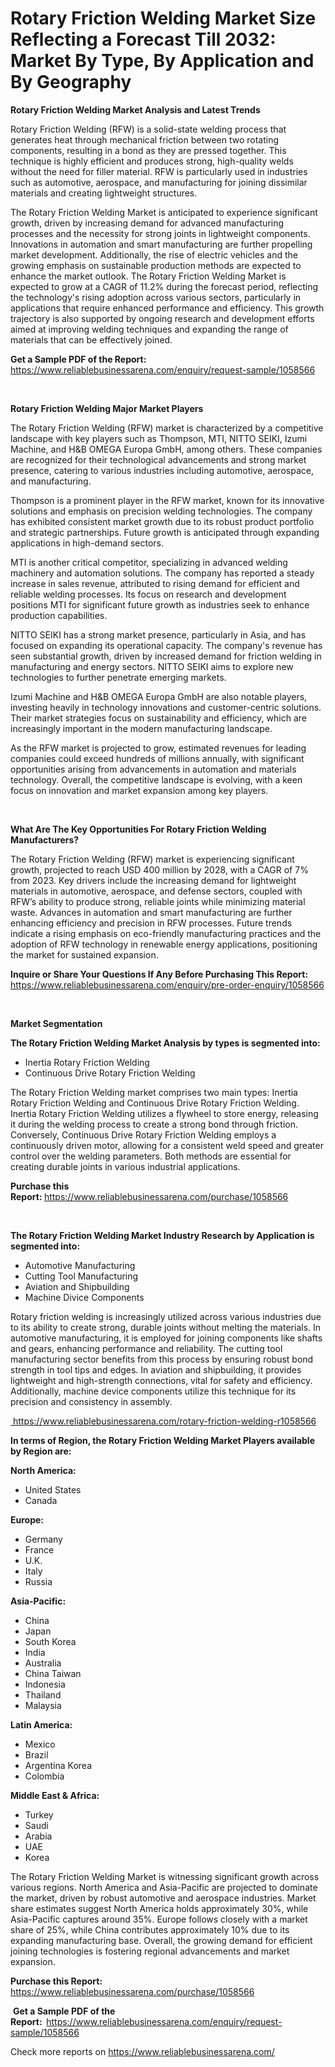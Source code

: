 <p><h1>Rotary Friction Welding Market Size Reflecting a Forecast Till 2032: Market By Type, By Application and By Geography</h1></p><p><strong>Rotary Friction Welding Market Analysis and Latest Trends</strong></p>
<p><p>Rotary Friction Welding (RFW) is a solid-state welding process that generates heat through mechanical friction between two rotating components, resulting in a bond as they are pressed together. This technique is highly efficient and produces strong, high-quality welds without the need for filler material. RFW is particularly used in industries such as automotive, aerospace, and manufacturing for joining dissimilar materials and creating lightweight structures.</p><p>The Rotary Friction Welding Market is anticipated to experience significant growth, driven by increasing demand for advanced manufacturing processes and the necessity for strong joints in lightweight components. Innovations in automation and smart manufacturing are further propelling market development. Additionally, the rise of electric vehicles and the growing emphasis on sustainable production methods are expected to enhance the market outlook. The Rotary Friction Welding Market is expected to grow at a CAGR of 11.2% during the forecast period, reflecting the technology's rising adoption across various sectors, particularly in applications that require enhanced performance and efficiency. This growth trajectory is also supported by ongoing research and development efforts aimed at improving welding techniques and expanding the range of materials that can be effectively joined.</p></p>
<p><strong>Get a Sample PDF of the Report:&nbsp;</strong> <a href="https://www.reliablebusinessarena.com/enquiry/request-sample/1058566?utm_campaign=2114&utm_medium=2&utm_source=Github&utm_content=ia&utm_term=21022025&utm_id=rotary-friction-welding">https://www.reliablebusinessarena.com/enquiry/request-sample/1058566</a></p>
<p>&nbsp;</p>
<p><strong>Rotary Friction Welding Major Market Players</strong></p>
<p><p>The Rotary Friction Welding (RFW) market is characterized by a competitive landscape with key players such as Thompson, MTI, NITTO SEIKI, Izumi Machine, and H&B OMEGA Europa GmbH, among others. These companies are recognized for their technological advancements and strong market presence, catering to various industries including automotive, aerospace, and manufacturing.</p><p>Thompson is a prominent player in the RFW market, known for its innovative solutions and emphasis on precision welding technologies. The company has exhibited consistent market growth due to its robust product portfolio and strategic partnerships. Future growth is anticipated through expanding applications in high-demand sectors.</p><p>MTI is another critical competitor, specializing in advanced welding machinery and automation solutions. The company has reported a steady increase in sales revenue, attributed to rising demand for efficient and reliable welding processes. Its focus on research and development positions MTI for significant future growth as industries seek to enhance production capabilities.</p><p>NITTO SEIKI has a strong market presence, particularly in Asia, and has focused on expanding its operational capacity. The company's revenue has seen substantial growth, driven by increased demand for friction welding in manufacturing and energy sectors. NITTO SEIKI aims to explore new technologies to further penetrate emerging markets.</p><p>Izumi Machine and H&B OMEGA Europa GmbH are also notable players, investing heavily in technology innovations and customer-centric solutions. Their market strategies focus on sustainability and efficiency, which are increasingly important in the modern manufacturing landscape.</p><p>As the RFW market is projected to grow, estimated revenues for leading companies could exceed hundreds of millions annually, with significant opportunities arising from advancements in automation and materials technology. Overall, the competitive landscape is evolving, with a keen focus on innovation and market expansion among key players.</p></p>
<p>&nbsp;</p>
<p><strong>What Are The Key Opportunities For Rotary Friction Welding Manufacturers?</strong></p>
<p><p>The Rotary Friction Welding (RFW) market is experiencing significant growth, projected to reach USD 400 million by 2028, with a CAGR of 7% from 2023. Key drivers include the increasing demand for lightweight materials in automotive, aerospace, and defense sectors, coupled with RFW’s ability to produce strong, reliable joints while minimizing material waste. Advances in automation and smart manufacturing are further enhancing efficiency and precision in RFW processes. Future trends indicate a rising emphasis on eco-friendly manufacturing practices and the adoption of RFW technology in renewable energy applications, positioning the market for sustained expansion.</p></p>
<p><strong>Inquire or Share Your Questions If Any Before Purchasing This Report:</strong> <a href="https://www.reliablebusinessarena.com/enquiry/pre-order-enquiry/1058566?utm_campaign=2114&utm_medium=2&utm_source=Github&utm_content=ia&utm_term=21022025&utm_id=rotary-friction-welding">https://www.reliablebusinessarena.com/enquiry/pre-order-enquiry/1058566</a></p>
<p>&nbsp;</p>
<p><strong>Market Segmentation</strong></p>
<p><strong>The Rotary Friction Welding Market Analysis by types is segmented into:</strong></p>
<p><ul><li>Inertia Rotary Friction Welding</li><li>Continuous Drive Rotary Friction Welding</li></ul></p>
<p><p>The Rotary Friction Welding market comprises two main types: Inertia Rotary Friction Welding and Continuous Drive Rotary Friction Welding. Inertia Rotary Friction Welding utilizes a flywheel to store energy, releasing it during the welding process to create a strong bond through friction. Conversely, Continuous Drive Rotary Friction Welding employs a continuously driven motor, allowing for a consistent weld speed and greater control over the welding parameters. Both methods are essential for creating durable joints in various industrial applications.</p></p>
<p><strong>Purchase this Report:&nbsp;</strong><a href="https://www.reliablebusinessarena.com/purchase/1058566?utm_campaign=2114&utm_medium=2&utm_source=Github&utm_content=ia&utm_term=21022025&utm_id=rotary-friction-welding">https://www.reliablebusinessarena.com/purchase/1058566</a></p>
<p>&nbsp;</p>
<p><strong>The Rotary Friction Welding Market Industry Research by Application is segmented into:</strong></p>
<p><ul><li>Automotive Manufacturing</li><li>Cutting Tool Manufacturing</li><li>Aviation and Shipbuilding</li><li>Machine Divice Components</li></ul></p>
<p><p>Rotary friction welding is increasingly utilized across various industries due to its ability to create strong, durable joints without melting the materials. In automotive manufacturing, it is employed for joining components like shafts and gears, enhancing performance and reliability. The cutting tool manufacturing sector benefits from this process by ensuring robust bond strength in tool tips and edges. In aviation and shipbuilding, it provides lightweight and high-strength connections, vital for safety and efficiency. Additionally, machine device components utilize this technique for its precision and consistency in assembly.</p></p>
<p><a href="https://www.reliablebusinessarena.com/rotary-friction-welding-r1058566?utm_campaign=2114&utm_medium=2&utm_source=Github&utm_content=ia&utm_term=21022025&utm_id=rotary-friction-welding">&nbsp;https://www.reliablebusinessarena.com/rotary-friction-welding-r1058566</a></p>
<p><strong>In terms of Region, the Rotary Friction Welding Market Players available by Region are:</strong></p>
<p>
    <p> <strong> North America: </strong>
        <ul>
            <li>United States</li>
            <li>Canada</li>
        </ul>
        </p> 
    <p> <strong> Europe: </strong>
        <ul>
            <li>Germany</li>
            <li>France</li>
            <li>U.K.</li>
            <li>Italy</li>
            <li>Russia</li>
        </ul>
        </p> 
    <p> <strong> Asia-Pacific: </strong>
        <ul>
            <li>China</li>
            <li>Japan</li>
            <li>South Korea</li>
            <li>India</li>
            <li>Australia</li>
            <li>China Taiwan</li>
            <li>Indonesia</li>
            <li>Thailand</li>
            <li>Malaysia</li>
        </ul>
        </p> 
    <p> <strong> Latin America: </strong>
        <ul>
            <li>Mexico</li>
            <li>Brazil</li>
            <li>Argentina Korea</li>
            <li>Colombia</li>
        </ul>
        </p> 
    <p> <strong> Middle East & Africa: </strong>
        <ul>
            <li>Turkey</li>
            <li>Saudi</li>
            <li>Arabia</li>
            <li>UAE</li>
            <li>Korea</li>
        </ul>
    </p>
    </p>
<p><p>The Rotary Friction Welding Market is witnessing significant growth across various regions. North America and Asia-Pacific are projected to dominate the market, driven by robust automotive and aerospace industries. Market share estimates suggest North America holds approximately 30%, while Asia-Pacific captures around 35%. Europe follows closely with a market share of 25%, while China contributes approximately 10% due to its expanding manufacturing base. Overall, the growing demand for efficient joining technologies is fostering regional advancements and market expansion.</p></p>
<p><strong>Purchase this Report: </strong><a href="https://www.reliablebusinessarena.com/purchase/1058566?utm_campaign=2114&utm_medium=2&utm_source=Github&utm_content=ia&utm_term=21022025&utm_id=rotary-friction-welding">https://www.reliablebusinessarena.com/purchase/1058566</a></p>
<p>&nbsp;<strong>Get a Sample PDF of the Report:&nbsp;&nbsp;</strong><a href="https://www.reliablebusinessarena.com/enquiry/request-sample/1058566?utm_campaign=2114&utm_medium=2&utm_source=Github&utm_content=ia&utm_term=21022025&utm_id=rotary-friction-welding">https://www.reliablebusinessarena.com/enquiry/request-sample/1058566</a></p>
<p><strong></strong></p>
<p>Check more reports on <a href="https://www.reliablebusinessarena.com/?utm_campaign=2114&utm_medium=2&utm_source=Github&utm_content=ia&utm_term=21022025&utm_id=rotary-friction-welding">https://www.reliablebusinessarena.com/</a></p>